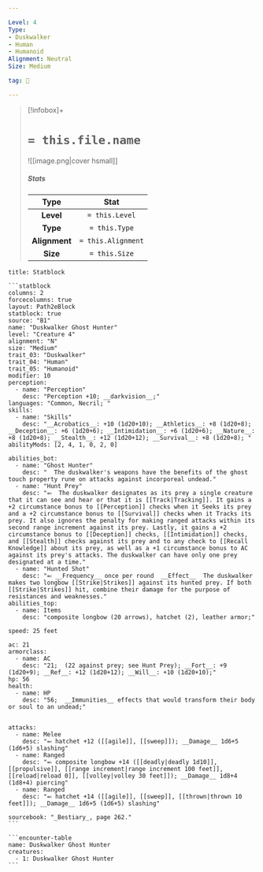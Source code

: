 ```yaml
---

Level: 4
Type:
- Duskwalker
- Human
- Humanoid
Alignment: Neutral
Size: Medium

tag: 👹

---
```


> [!infobox]+
> #  `= this.file.name`
> ![[image.png|cover hsmall]]
> ##### Stats
> Type | Stat |
> :---:|:---:|
> **Level** | `= this.Level` |
> **Type** | `= this.Type` |
> **Alignment** | `= this.Alignment` |
> **Size** | `= this.Size` |



````ad-info
title: Statblock

```statblock
columns: 2
forcecolumns: true
layout: Path2eBlock
statblock: true
source: "B1"
name: "Duskwalker Ghost Hunter"
level: "Creature 4"
alignment: "N"
size: "Medium"
trait_03: "Duskwalker"
trait_04: "Human"
trait_05: "Humanoid"
modifier: 10
perception:
  - name: "Perception"
    desc: "Perception +10; __darkvision__;"
languages: "Common, Necril; "
skills:
  - name: "Skills"
    desc: "__Acrobatics__: +10 (1d20+10); __Athletics__: +8 (1d20+8); __Deception__: +6 (1d20+6); __Intimidation__: +6 (1d20+6); __Nature__: +8 (1d20+8); __Stealth__: +12 (1d20+12); __Survival__: +8 (1d20+8); "
abilityMods: [2, 4, 1, 0, 2, 0]

abilities_bot:
  - name: "Ghost Hunter"
    desc: "  The duskwalker's weapons have the benefits of the ghost touch property rune on attacks against incorporeal undead."
  - name: "Hunt Prey"
    desc: "⬻  The duskwalker designates as its prey a single creature that it can see and hear or that it is [[Track|Tracking]]. It gains a +2 circumstance bonus to [[Perception]] checks when it Seeks its prey and a +2 circumstance bonus to [[Survival]] checks when it Tracks its prey. It also ignores the penalty for making ranged attacks within its second range increment against its prey. Lastly, it gains a +2 circumstance bonus to [[Deception]] checks, [[Intimidation]] checks, and [[Stealth]] checks against its prey and to any check to [[Recall Knowledge]] about its prey, as well as a +1 circumstance bonus to AC against its prey's attacks. The duskwalker can have only one prey designated at a time."
  - name: "Hunted Shot"
    desc: "⬻ __Frequency__ once per round  __Effect__  The duskwalker makes two longbow [[Strike|Strikes]] against its hunted prey. If both [[Strike|Strikes]] hit, combine their damage for the purpose of resistances and weaknesses."
abilities_top:
  - name: Items
    desc: "composite longbow (20 arrows), hatchet (2), leather armor;"

speed: 25 feet

ac: 21
armorclass:
  - name: AC
    desc: "21;  (22 against prey; see Hunt Prey); __Fort__: +9 (1d20+9); __Ref__: +12 (1d20+12); __Will__: +10 (1d20+10);"
hp: 56
health:
  - name: HP
    desc: "56;  __Immunities__ effects that would transform their body or soul to an undead;"


attacks:
  - name: Melee
    desc: "⬻ hatchet +12 ([[agile]], [[sweep]]); __Damage__ 1d6+5 (1d6+5) slashing"
  - name: Ranged
    desc: "⬻ composite longbow +14 ([[deadly|deadly 1d10]], [[propulsive]], [[range increment|range increment 100 feet]], [[reload|reload 0]], [[volley|volley 30 feet]]); __Damage__ 1d8+4 (1d8+4) piercing"
  - name: Ranged
    desc: "⬻ hatchet +14 ([[agile]], [[sweep]], [[thrown|thrown 10 feet]]); __Damage__ 1d6+5 (1d6+5) slashing"

sourcebook: "_Bestiary_, page 262."
```

```encounter-table
name: Duskwalker Ghost Hunter
creatures:
  - 1: Duskwalker Ghost Hunter
```

````


